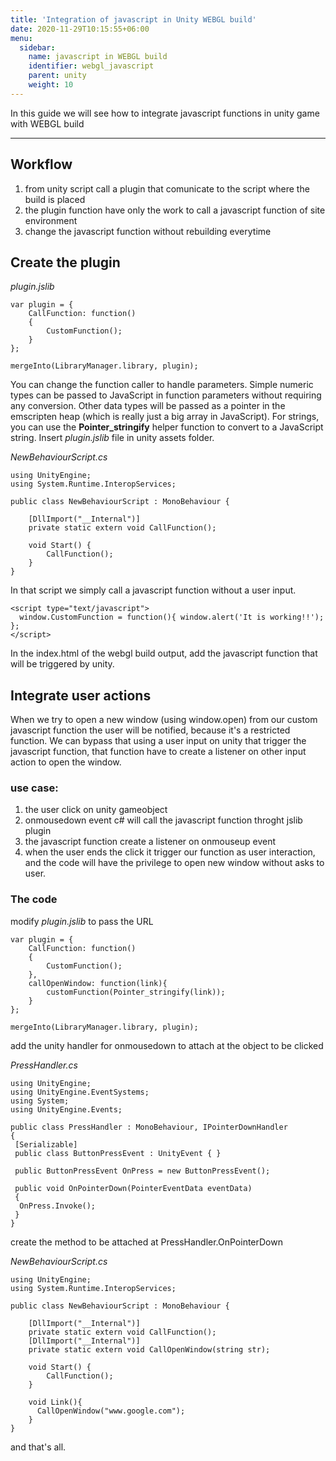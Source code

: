 ```yaml
---
title: 'Integration of javascript in Unity WEBGL build'
date: 2020-11-29T10:15:55+06:00
menu:
  sidebar:
    name: javascript in WEBGL build
    identifier: webgl_javascript
    parent: unity
    weight: 10
---
```


In this guide we will see how to integrate javascript functions in unity game with WEBGL build

---

## Workflow

1. from unity script call a plugin that comunicate to the script where the build is placed
2. the plugin function have only the work to call a javascript function of site environment
3. change the javascript function without rebuilding everytime

## Create the plugin

_plugin.jslib_

```
var plugin = {
    CallFunction: function()
    {
        CustomFunction();
    }
};

mergeInto(LibraryManager.library, plugin);
```

You can change the function caller to handle parameters.
Simple numeric types can be passed to JavaScript in function parameters without requiring any conversion. Other data types will be passed as a pointer in the emscripten heap (which is really just a big array in JavaScript). For strings, you can use the **Pointer_stringify** helper function to convert to a JavaScript string.
Insert _plugin.jslib_ file in unity assets folder.

_NewBehaviourScript.cs_

```
using UnityEngine;
using System.Runtime.InteropServices;

public class NewBehaviourScript : MonoBehaviour {

    [DllImport("__Internal")]
    private static extern void CallFunction();

    void Start() {
        CallFunction();
    }
}
```

In that script we simply call a javascript function without a user input.

```
<script type="text/javascript">
  window.CustomFunction = function(){ window.alert('It is working!!'); };
</script>
```

In the index.html of the webgl build output, add the javascript function that will be triggered by unity.

## Integrate user actions

When we try to open a new window (using window.open) from our custom javascript function the user will be notified, because it's a restricted function. We can bypass that using a user input on unity that trigger the javascript function, that function have to create a listener on other input action to open the window.

### use case:

1. the user click on unity gameobject
2. onmousedown event c# will call the javascript function throght jslib plugin
3. the javascript function create a listener on onmouseup event
4. when the user ends the click it trigger our function as user interaction, and the code will have the privilege to open new window without asks to user.

### The code

modify _plugin.jslib_ to pass the URL

```
var plugin = {
    CallFunction: function()
    {
        CustomFunction();
    },
    callOpenWindow: function(link){
        customFunction(Pointer_stringify(link));
    }
};

mergeInto(LibraryManager.library, plugin);
```

add the unity handler for onmousedown to attach at the object to be clicked

_PressHandler.cs_

```
using UnityEngine;
using UnityEngine.EventSystems;
using System;
using UnityEngine.Events;

public class PressHandler : MonoBehaviour, IPointerDownHandler
{
 [Serializable]
 public class ButtonPressEvent : UnityEvent { }

 public ButtonPressEvent OnPress = new ButtonPressEvent();

 public void OnPointerDown(PointerEventData eventData)
 {
  OnPress.Invoke();
 }
}
```

create the method to be attached at PressHandler.OnPointerDown

_NewBehaviourScript.cs_

```
using UnityEngine;
using System.Runtime.InteropServices;

public class NewBehaviourScript : MonoBehaviour {

    [DllImport("__Internal")]
    private static extern void CallFunction();
    [DllImport("__Internal")]
    private static extern void CallOpenWindow(string str);

    void Start() {
        CallFunction();
    }

    void Link(){
      CallOpenWindow("www.google.com");
    }
}
```

and that's all.
